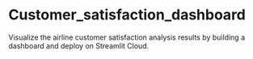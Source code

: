 # Customer_satisfaction_dashboard
Visualize the airline customer satisfaction analysis results by building a dashboard and deploy on Streamlit Cloud.
